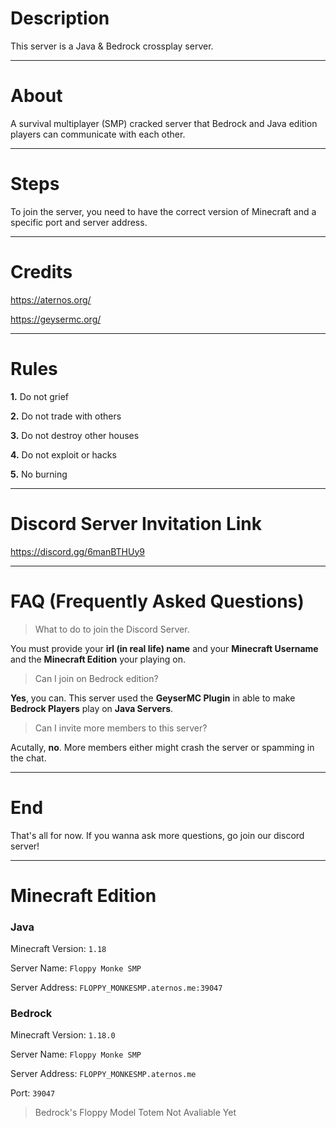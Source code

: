 # Description
This server is a Java & Bedrock crossplay server.

---

# About
A survival multiplayer (SMP) cracked server that Bedrock and Java edition players can communicate with each other.

---

# Steps
To join the server, you need to have the correct version of Minecraft and a specific port and server address.

---

# Credits
https://aternos.org/

https://geysermc.org/

---

# Rules
**1.** Do not grief

**2.** Do not trade with others

**3.** Do not destroy other houses

**4.** Do not exploit or hacks

**5.** No burning

---

# Discord Server Invitation Link
https://discord.gg/6manBTHUy9

---

# FAQ (Frequently Asked Questions)

> What to do to join the Discord Server.

You must provide your **irl (in real life) name** and your **Minecraft Username** and the **Minecraft Edition** your playing on. 

> Can I join on Bedrock edition? 

**Yes**, you can. This server used the **GeyserMC Plugin** in able to make **Bedrock Players** play on **Java Servers**. 

> Can I invite more members to this server?

Acutally, **no**. More members either might crash the server or spamming in the chat.

---
# End
That's all for now.
If you wanna ask more questions, go join our discord server!

---

# Minecraft Edition
### Java
Minecraft Version: `1.18`

Server Name: `Floppy Monke SMP`

Server Address: `FLOPPY_MONKESMP.aternos.me:39047`

### Bedrock
Minecraft Version: `1.18.0`

Server Name: `Floppy Monke SMP`

Server Address: `FLOPPY_MONKESMP.aternos.me`

Port: `39047`

> Bedrock's Floppy Model Totem Not Avaliable Yet
